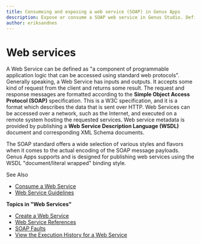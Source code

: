```yaml
---
title: Consumeing and exposing a web service (SOAP) in Genus Apps
description: Expose or consume a SOAP web service in Genus Studio. Define operations, definitions (schemas) and endpoints for web services and exposing these.
author: eriksandnes
---
```

# Web services

A Web Service can be defined as "a component of programmable application logic that can be accessed using standard web protocols". Generally speaking, a Web Service has inputs and outputs. It accepts some kind of request from the client and returns some result. The request and response messages are formatted according to the **Simple Object Access Protocol (SOAP)** specification. This is a W3C specification, and it is a format which describes the data that is sent over HTTP. Web Services can be accessed over a network, such as the Internet, and executed on a remote system hosting the requested services. Web service metadata is provided by publishing a **Web Service Description Language (WSDL)** document and corresponding XML Schema documents.

The SOAP standard offers a wide selection of various styles and flavors when it comes to the actual encoding of the SOAP message payloads. Genus Apps supports and is designed for publishing web services using the WSDL "document/literal wrapped" binding style.  

See Also

*   [Consume a Web Service](../../logic/action-orchestration/actions/effects/consume-a-web-service.md)
*   [Web Service Guidelines](../../../guidelines-and-best-practices/web-service-guidelines/index.md)

**Topics in "Web Services"**
* [Create a Web Service](create-a-web-service.md)
* [Web Service References](web-service-references.md)
* [SOAP Faults](soap-faults.md)
* [View the Execution History for a Web Service](view-the-execution-history-for-a-web-service.md)